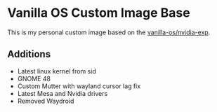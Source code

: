 # Vanilla OS Custom Image Base
This is my personal custom image based on the [vanilla-os/nvidia-exp](https://github.com/Vanilla-OS/nvidia-exp-image).
## Additions
- Latest linux kernel from sid
- GNOME 48
- Custom Mutter with wayland cursor lag fix
- Latest Mesa and Nvidia drivers
- Removed Waydroid
